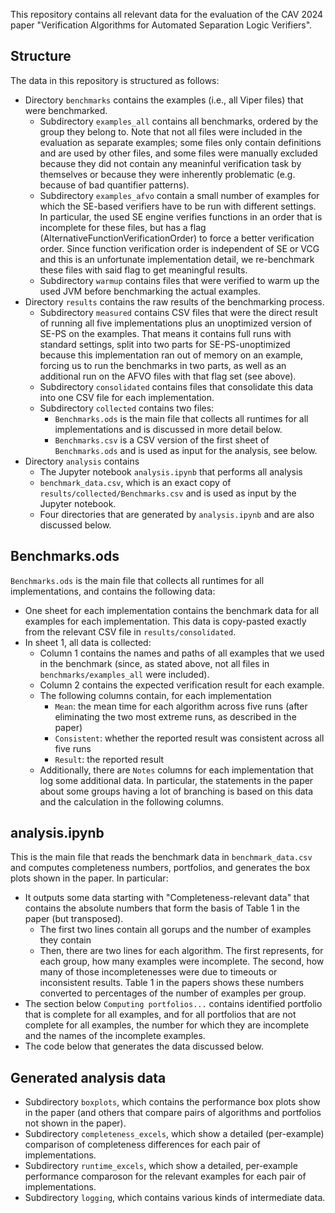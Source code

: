 This repository contains all relevant data for the evaluation of the CAV 2024 paper "Verification Algorithms for Automated Separation Logic Verifiers".

## Structure

The data in this repository is structured as follows:

- Directory ``benchmarks`` contains the examples (i.e., all Viper files) that were benchmarked.
  - Subdirectory ``examples_all`` contains all benchmarks, ordered by the group they belong to.
    Note that not all files were included in the evaluation as separate examples;
    some files only contain definitions and are used by other files, and some files were manually excluded because they did not contain any meaninful verification task by themselves or because they were inherently problematic (e.g. because of bad quantifier patterns).
  - Subdirectory ``examples_afvo`` contain a small number of examples for which the SE-based verifiers have to be run with different settings.
    In particular, the used SE engine verifies functions in an order that is incomplete for these files, but has a flag (AlternativeFunctionVerificationOrder) to force a better verification order.
    Since function verification order is independent of SE or VCG and this is an unfortunate implementation detail, we re-benchmark these files with said flag to get meaningful results.
  - Subdirectory ``warmup`` contains files that were verified to warm up the used JVM before benchmarking the actual examples.
- Directory ``results`` contains the raw results of the benchmarking process.
  - Subdirectory ``measured`` contains CSV files that were the direct result of running all five implementations plus an unoptimized version of SE-PS on the examples.
    That means it contains full runs with standard settings, split into two parts for SE-PS-unoptimized because this implementation ran out of memory on an example, forcing us to run the benchmarks in two parts,
    as well as an additional run on the AFVO files with that flag set (see above).
  - Subdirectory ``consolidated`` contains files that consolidate this data into one CSV file for each implementation.
  - Subdirectory ``collected`` contains two files:
    - ``Benchmarks.ods`` is the main file that collects all runtimes for all implementations and is discussed in more detail below.
    - ``Benchmarks.csv`` is a CSV version of the first sheet of ``Benchmarks.ods`` and is used as input for the analysis, see below.
- Directory ``analysis`` contains
  - The Jupyter notebook ``analysis.ipynb`` that performs all analysis
  - ``benchmark_data.csv``, which is an exact copy of ``results/collected/Benchmarks.csv`` and is used as input by the Jupyter notebook.
  - Four directories that are generated by ``analysis.ipynb`` and are also discussed below.

## Benchmarks.ods

``Benchmarks.ods`` is the main file that collects all runtimes for all implementations, and contains the following data:
- One sheet for each implementation contains the benchmark data for all examples for each implementation. This data is copy-pasted exactly from the relevant CSV file in ``results/consolidated``.
- In sheet 1, all data is collected:
  - Column 1 contains the names and paths of all examples that we used in the benchmark (since, as stated above, not all files in ``benchmarks/examples_all`` were included).
  - Column 2 contains the expected verification result for each example.
  - The following columns contain, for each implementation
    - ``Mean``: the mean time for each algorithm across five runs (after eliminating the two most extreme runs, as described in the paper)
    - ``Consistent``: whether the reported result was consistent across all five runs
    - ``Result``: the reported result
  - Additionally, there are ``Notes`` columns for each implementation that log some additional data. In particular, the statements in the paper about some groups having a lot of branching is based on this data and the calculation in the following columns.

## analysis.ipynb

This is the main file that reads the benchmark data in ``benchmark_data.csv`` and computes completeness numbers, portfolios, and generates the box plots shown in the paper.
In particular:
- It outputs some data starting with "Completeness-relevant data" that contains the absolute numbers that form the basis of Table 1 in the paper (but transposed).
  - The first two lines contain all gorups and the number of examples they contain
  - Then, there are two lines for each algorithm. The first represents, for each group, how many examples were incomplete. The second, how many of those incompletenesses were due to timeouts or inconsistent results. Table 1 in the papers shows these numbers converted to percentages of the number of examples per group.
- The section below ``Computing portfolios...`` contains identified portfolio that is complete for all examples, and for all portfolios that are not complete for all examples, the number for which they are incomplete and the names of the incomplete examples.
- The code below that generates the data discussed below.

## Generated analysis data

- Subdirectory ``boxplots``, which contains the performance box plots show in the paper (and others that compare pairs of algorithms and portfolios not shown in the paper).
- Subdirectory ``completeness_excels``, which show a detailed (per-example) comparison of completeness differences for each pair of implementations.
- Subdirectory ``runtime_excels``, which show a detailed, per-example performance comparoson for the relevant examples for each pair of implementations.
- Subdirectory ``logging``, which contains various kinds of intermediate data.
    
